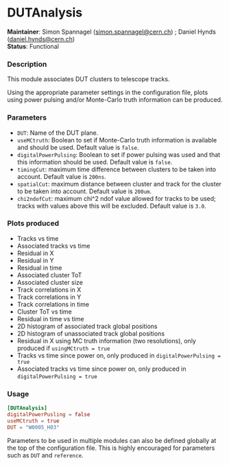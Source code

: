 # DUTAnalysis
**Maintainer**: Simon Spannagel (<simon.spannagel@cern.ch>) ; Daniel Hynds (<daniel.hynds@cern.ch>)  
**Status**: Functional  

### Description
This module associates DUT clusters to telescope tracks.

Using the appropriate parameter settings in the configuration file, plots using power pulsing and/or Monte-Carlo truth information can be produced.

### Parameters
* `DUT`: Name of the DUT plane.
* `useMCtruth`: Boolean to set if Monte-Carlo truth information is available and should be used. Default value is `false`.
* `digitalPowerPulsing`: Boolean to set if power pulsing was used and that this information should be used. Default value is `false`.
* `timingCut`: maximum time difference between clusters to be taken into account. Default value is `200ns`.
* `spatialCut`: maximum distance between cluster and track for the cluster to be taken into account. Default value is `200um`.
* `chi2ndofCut`: maximum chi^2 ndof value allowed for tracks to be used; tracks with values above this will be excluded. Default value is `3.0`.

### Plots produced
* Tracks vs time
* Associated tracks vs time
* Residual in X
* Residual in Y
* Residual in time
* Associated cluster ToT
* Associated cluster size
* Track correlations in X
* Track correlations in Y
* Track correlations in time
* Cluster ToT vs time
* Residual in time vs time
* 2D histogram of associated track global positions
* 2D histogram of unassociated track global positions
* Residual in X using MC truth information (two resolutions), only produced if `usingMCtruth = true`
* Tracks vs time since power on, only produced in `digitalPowerPulsing = true`
* Associated tracks vs time since power on, only produced in `digitalPowerPulsing = true`

### Usage
```toml
[DUTAnalysis]
digitalPowerPusling = false
useMCtruth = true
DUT = "W0005_H03"
```
Parameters to be used in multiple modules can also be defined globally at the top of the configuration file. This is highly encouraged for parameters such as `DUT` and `reference`.
